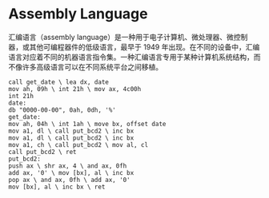 # Assembly Language

汇编语言（assembly language）是一种用于电子计算机、微处理器、微控制器，或其他可编程器件的低级语言，最早于 1949 年出现。在不同的设备中，汇编语言对应着不同的机器语言指令集。一种汇编语言专用于某种计算机系统结构，而不像许多高级语言可以在不同系统平台之间移植。

```
call get_date \ lea dx, date
mov ah, 09h \ int 21h \ mov ax, 4c00h
int 21h
date:
db "0000-00-00", 0ah, 0dh, '%'
get_date:
mov ah, 04h \ int 1ah \ move bx, offset date
mov a1, dl \ call put_bcd2 \ inc bx
mov a1, dl \ call put_bcd2 \ inc bx
mov a1, ch \ call put_bcd2 \ mov al, cl
call put_bcd2 \ ret
put_bcd2:
push ax \ shr ax, 4 \ and ax, 0fh
add ax, '0' \ mov [bx], al \ inc bx
pop ax \ and ax, 0fh \ add ax, '0'
mov [bx], al \ inc bx \ ret
```